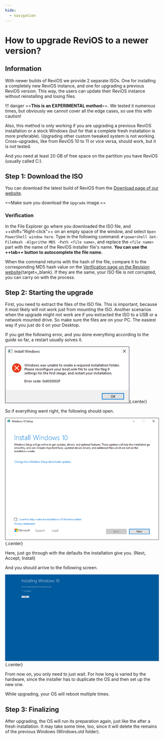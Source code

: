 ```yaml
---
hide:
  - navigation
---
```


<style>
    div.admonition p:not(.admonition-title) {
        font-size: 125%;
    }
    .center {
        display: block;
        margin-left: auto;
        margin-right: auto;
    }
</style>

# How to upgrade ReviOS to a newer version?

## Information

With newer builds of ReviOS we provide 2 separate ISOs. One for installing a completely new ReviOS instance, and one for upgrading a previous ReviOS version. This way, the users can update their ReviOS instance without reinstalling and losing files.

!!! danger
    ==**This is an EXPERIMENTAL method**==. We tested it numerous times, but obviously we cannot cover all the edge cases, so use this with caution!

Also, this method is only working if you are upgrading a previous ReviOS installation or a stock Windows (but for that a complete fresh installation is more preferable). Upgrading other custom tweaked system is not working. Cross-upgrades, like from ReviOS 10 to 11 or vice versa, should work, but it is not tested. 

And you need at least 20 GB of free space on the partition you have ReviOS (usually called C:).

## Step 1: Download the ISO

You can download the latest build of ReviOS from the [Download page of our website](https://www.revi.cc/revios/download).

==Make sure you download the `Upgrade` image.==

### Verification

In the File Explorer go where you downloaded the ISO file, and ++shift+"Right-click"++ on an empty space of the window, and select `Open PowerShell window here`. Type in the following command: `#!powershell Get-FileHash -Algorithm MD5 -Path <file name>`, and replace the `<file name>` part with the name of the ReviOS installer file's name. **You can use the ++tab++ button to autocomplete the file name.**

When the command returns with the hash of the file, compare it to the corresponding MD5 hash value on the [Verification page on the Revision website](https://www.revi.cc/revios/download/verify){target=_blank}. If they are the same, your ISO file is not corrupted, you can carry on with the process.


## Step 2: Starting the upgrade

First, you need to extract the files of the ISO file. This is important, because it most likely will not work just from mounting the ISO. Another scenarios when the upgrade might not work are if you extracted the ISO to a USB or a network mounted drive. So make sure the files are on your PC. The easiest way if you just do it on your Desktop.

If you get the following error, and you done everything according to the guide so far, a restart usually solves it.

![upgrade_img1_error.png](img/upgrade/upgrade_img1_error.png){.center}

So if everything went right, the following should open.

![upgrade_img2_starting.png](img/upgrade/upgrade_img2_starting.png){.center}

Here, just go through with the defaults the installation give you. (Next, Accept, Install)

And you should arrive to the following screen.

![upgrade_img3_updating.png](img/upgrade/upgrade_img3_updating.png){.center}

From now on, you only need to just wait. For how long is varied by the hardware, since the installer has to duplicate the OS and then set up the new one.

While upgrading, your OS will reboot multiple times.

## Step 3: Finalizing

After upgrading, the OS will run its preparation again, just like the after a fresh installation. It may take some time, too, since it will delete the remains of the previous Windows (Windows.old folder).